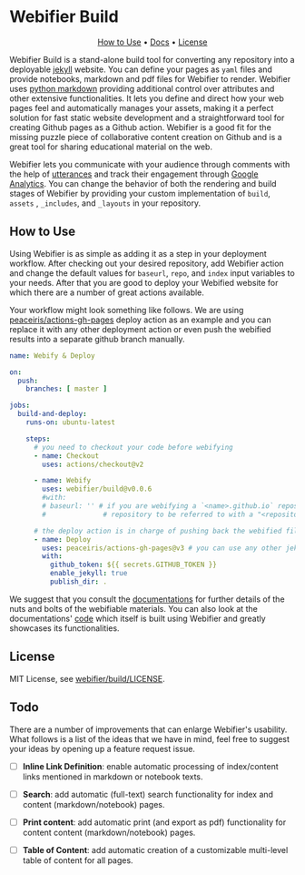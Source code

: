 # Webifier Build

<p align="center">
  <a href="#how-to-use">How to Use</a> •
  <a href="https://webifier.github.io/">Docs</a> •
  <a href="#license">License</a>
</p>

Webifier Build is a stand-alone build tool for converting any repository into a
deployable [jekyll](https://jekyllrb.com/) website. You can define your pages as `yaml` files and provide notebooks,
markdown and pdf files for Webifier to render. Webifier uses [python markdown](https://python-markdown.github.io/)
providing additional control over attributes and other extensive functionalities. It lets you define and direct how your
web pages feel and automatically manages your assets, making it a perfect solution for fast static website development
and a straightforward tool for creating Github pages as a Github action. Webifier is a good fit for the missing puzzle
piece of collaborative content creation on Github and is a great tool for sharing educational material on the web.

Webifier lets you communicate with your audience through comments with the help of [utterances](https://utteranc.es/)
and track their engagement through [Google Analytics](https://analytics.google.com/). You can change the behavior of
both the rendering and build stages of Webifier by providing your custom implementation of `build`, `assets`
, `_includes`, and `_layouts` in your repository.


## How to Use

Using Webifier is as simple as adding it as a step in your deployment workflow. After checking out your desired
repository, add Webifier action and change the default values for `baseurl`, `repo`, and `index` input variables to your
needs. After that you are good to deploy your Webified website for which there are a number of great actions available.

Your workflow might look something like follows. We are using
[peaceiris/actions-gh-pages](https://github.com/peaceiris/actions-gh-pages) deploy action as an example and you can
replace it with any other deployment action or even push the webified results into a separate github branch manually.

```yaml
name: Webify & Deploy

on:
  push:
    branches: [ master ]

jobs:
  build-and-deploy:
    runs-on: ubuntu-latest

    steps:
      # you need to checkout your code before webifying
      - name: Checkout
        uses: actions/checkout@v2

      - name: Webify
        uses: webifier/build@v0.0.6
        #with:
        # baseurl: '' # if you are webifying a `<name>.github.io` repository or don't wish to have the content of this 
        #              # repository to be referred to with a "<repository-name>/" slug

      # the deploy action is in charge of pushing back the webified files into a separate branch such as `gh-pages`
      - name: Deploy
        uses: peaceiris/actions-gh-pages@v3 # you can use any other jekyll build action instead
        with:
          github_token: ${{ secrets.GITHUB_TOKEN }}
          enable_jekyll: true
          publish_dir: .
```
We suggest that you consult the [documentations](https://webifier.github.io/) for further details of the nuts and bolts 
of the webifiable materials. You can also look at the documentations' 
[code](https://github.com/webifier/webifier.github.io) which itself is built using Webifier and greatly showcases its
functionalities.

## License
MIT License, see [webifier/build/LICENSE](https://github.com/webifier/build/blob/master/LICENSE).

## Todo

There are a number of improvements that can enlarge Webifier's usability. What follows is a list of the ideas that we
have in mind, feel free to suggest your ideas by opening up a feature request issue.

* [ ] **Inline Link Definition**: enable automatic processing of index/content links mentioned in markdown or notebook
  texts.
* [ ] **Search**: add automatic (full-text) search functionality for index and content (markdown/notebook) pages.
* [ ] **Print content**: add automatic print (and export as pdf) functionality for content content (markdown/notebook)
  pages.
* [ ] **Table of Content**: add automatic creation of a customizable multi-level table of content for all pages.

  
